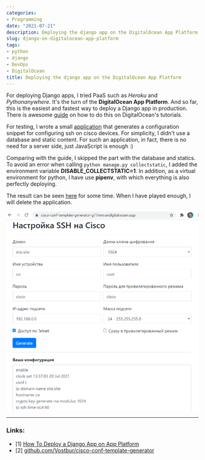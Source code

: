 ```yaml
---
categories:
- Programming
date: "2021-07-21"
description: Deploying the django app on the DigitalOcean App Platform.
slug: django-on-digitalocean-app-platform
tags:
- python
- django
- DevOps
- DigitalOcean
title: Deploying the django app on the DigitalOcean App Platform
---
```


For deploying Django apps, I tried PaaS such as *Heroku* and *Pythonanywhere*. It's the turn of the **DigitalOcean App Platform**. And so far, this is the easiest and fastest way to deploy a Django app in production. There is awesome [guide](https://www.digitalocean.com/community/tutorials/how-to-deploy-django-to-app-platform) on how to do this on DigitalOcean's tutorials.

For testing, I wrote a small [application](https://github.com/Vostbur/cisco-conf-template-generator) that generates a configuration snippet for configuring ssh on cisco devices. For simplicity, I didn't use a database and static content. For such an application, in fact, there is no need for a server side, just JavaScript is enough :)

Comparing with the guide, I skipped the part with the database and statics. To avoid an error when calling `python manage.py collectstatic`, I added the environment variable **DISABLE_COLLECTSTATIC=1**. In addition, as a virtual environment for python, I have use **pipenv**, with which everything is also perfectly deploying.

The result can be seen [here](https://cisco-conf-template-generator-g77mm.ondigitalocean.app/) for some time. When I have played enough, I will delete the application.

![](/images/django-with-do-app-platform.PNG)

----
### Links:

- [1] [How To Deploy a Django App on App Platform](https://www.digitalocean.com/community/tutorials/how-to-deploy-django-to-app-platform)
- [2] [github.com/Vostbur/cisco-conf-template-generator](https://github.com/Vostbur/cisco-conf-template-generator)
